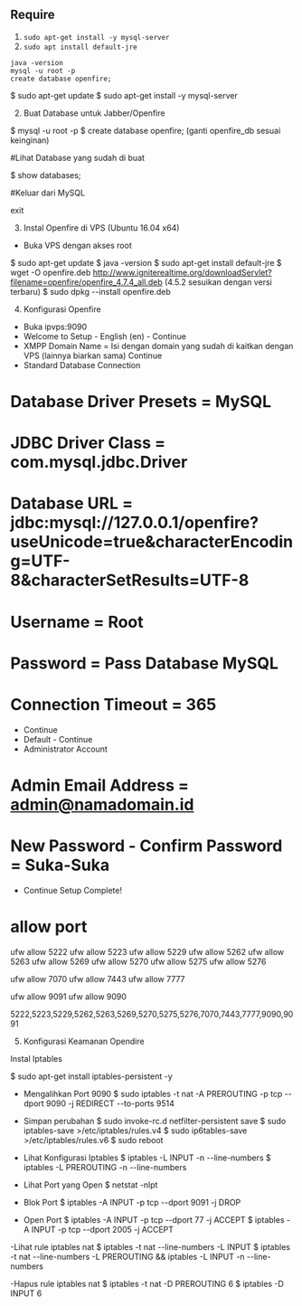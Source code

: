 ## Require
1. `sudo apt-get install -y mysql-server`
2. `sudo apt install default-jre`

```
java -version
mysql -u root -p
create database openfire;
```

$ sudo apt-get update
$ sudo apt-get install -y mysql-server

2. Buat Database untuk Jabber/Openfire

$ mysql -u root -p
$ create database openfire; (ganti openfire_db sesuai keinginan)

#Lihat Database yang sudah di buat

$ show databases;

#Keluar dari MySQL

exit

3. Instal Openfire di  VPS (Ubuntu 16.04 x64)

- Buka VPS dengan akses root

$ sudo apt-get update
$ java -version
$ sudo apt-get install default-jre
$ wget -O openfire.deb http://www.igniterealtime.org/downloadServlet?filename=openfire/openfire_4.7.4_all.deb (4.5.2 sesuikan dengan versi terbaru)
$ sudo dpkg --install openfire.deb

4. Konfigurasi Openfire

- Buka ipvps:9090
- Welcome to Setup - English (en) - Continue
- XMPP Domain Name = Isi dengan domain yang sudah di kaitkan dengan VPS (lainnya biarkan sama) Continue
- Standard Database Connection
# Database Driver Presets = MySQL
# JDBC Driver Class = com.mysql.jdbc.Driver
# Database URL = jdbc:mysql://127.0.0.1/openfire?useUnicode=true&characterEncoding=UTF-8&characterSetResults=UTF-8
# Username = Root
# Password = Pass Database MySQL
# Connection Timeout = 365
- Continue
- Default - Continue
- Administrator Account
# Admin Email Address = admin@namadomain.id
# New Password - Confirm Password = Suka-Suka
- Continue
Setup Complete!

# allow port
ufw allow 5222
ufw allow 5223
ufw allow 5229
ufw allow 5262
ufw allow 5263
ufw allow 5269
ufw allow 5270
ufw allow 5275
ufw allow 5276

ufw allow 7070
ufw allow 7443
ufw allow 7777

ufw allow 9091
ufw allow 9090

5222,5223,5229,5262,5263,5269,5270,5275,5276,7070,7443,7777,9090,9091

5. Konfigurasi Keamanan Opendire

Instal Iptables

$ sudo apt-get install iptables-persistent -y

- Mengalihkan Port 9090
$ sudo iptables -t nat -A PREROUTING -p tcp --dport 9090 -j REDIRECT --to-ports 9514

- Simpan perubahan
$ sudo invoke-rc.d netfilter-persistent save
$ sudo iptables-save >/etc/iptables/rules.v4
$ sudo ip6tables-save >/etc/iptables/rules.v6
$ sudo reboot

- Lihat Konfigurasi Iptables
$ iptables -L INPUT -n --line-numbers
$ iptables -L PREROUTING -n --line-numbers

- Lihat Port yang Open
$ netstat -nlpt

- Blok Port
$ iptables -A INPUT -p tcp --dport 9091 -j DROP

- Open Port
$ iptables -A INPUT -p tcp --dport 77 -j ACCEPT
$ iptables -A INPUT -p tcp --dport 2005 -j ACCEPT

-Lihat rule iptables nat
$ iptables -t nat --line-numbers -L INPUT
$ iptables -t nat --line-numbers -L PREROUTING && iptables -L INPUT -n --line-numbers

-Hapus rule iptables nat
$ iptables -t nat -D PREROUTING 6
$ iptables -D INPUT 6
